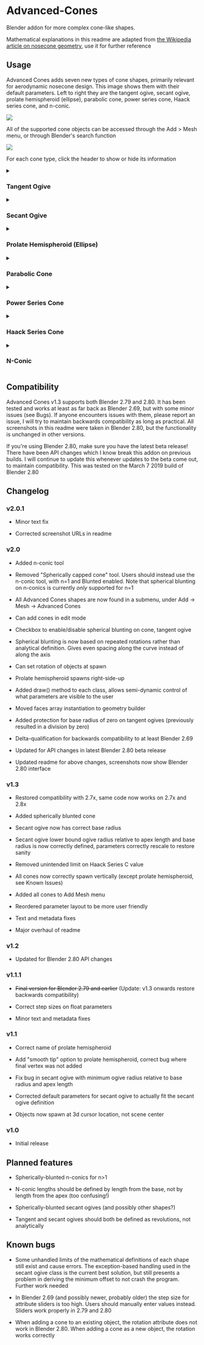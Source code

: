 # Advanced-Cones
Blender addon for more complex cone-like shapes.

Mathematical explanations in this readme are adapted from [the Wikipedia article on nosecone geometry](https://en.wikipedia.org/wiki/Nose_cone_design), use it for further reference

## Usage

Advanced Cones adds seven new types of cone shapes, primarily relevant for aerodynamic nosecone design. This image shows them with their default parameters. Left to right they are the tangent ogive, secant ogive, prolate hemispheroid (ellipse), parabolic cone, power series cone, Haack series cone, and n-conic.

<img src="https://i.imgur.com/dpfjrFv.png" align=middle/>

All of the supported cone objects can be accessed through the Add > Mesh menu, or through Blender's search function

<img src="https://i.imgur.com/I6zkrax.png" align=middle/>

For each cone type, click the header to show or hide its information

<details><summary><h3>Tangent Ogive</h3></summary>

<h4>Parameters</h4>

<img src="https://i.imgur.com/1oqTgIW.png" align=middle/>

This cone can be spherically blunted.

<h4>Mathematical basis</h4>

The profile of this shape is formed by a segment of a circle such that the rocket body is tangent to the curve of the nose cone at its base, and the base is on the radius of the circle

The radius of the circle forming the ogive, ρ, is found by

<img src="https://wikimedia.org/api/rest_v1/media/math/render/svg/969c097b613667654856635f56505c33a2593c2d" align=middle/>

The radius y at any point x, as x varies from 0 to L is:

<img src="https://wikimedia.org/api/rest_v1/media/math/render/svg/3682c253f41bce7dee9e23e6b433bbe0c472f90b" align=middle/>

For a spherically-blunted tangent ogive, the tangency point where the sphere meets the tangent ogive can be found from: 

<img src="https://wikimedia.org/api/rest_v1/media/math/render/svg/2eee988cfe6178c7c38456862a18f97e052cd633" align=middle/>

where rn is the radius and xo is the center of the spherical nose cap.

The apex point can be found from:

<img src="https://wikimedia.org/api/rest_v1/media/math/render/svg/08d1e5bcefec6ea4c7730fa0e5a60899a75bea12" alighn=middle/>

**Note that, for a spherically-blunted tangent ogive, the apex point is not at the apex length**. The apex length is the point at which the un-blunted ogive would terminate.
</details>

<details><summary><h3>Secant Ogive</h3></summary>

<h4>Parameters</h4>

<img src="https://i.imgur.com/C86yr5e.png" align=middle/>

<h4>Mathematical basis</h4>

Similar to a tangent ogive, except the ogive radius is a parameter, not a derived value, and the the base of the shape is not on the radius of the circle defined by the ogive radius (meaning a cylindrical extension below the ogive will not be tangent to the base of the curve). The ogive radius, ρ, must be at minimum sqrt(L^2 + R^2) / 2. If a smaller ogive radius is set for a fixed base radius and apex length combination, Advanced Cones will automatically reset it to the minimum allowable ogive radius (plus a small constant forced by how floating point numbers are handled). Similarly, if the base radius or apex length are increased beyond the allowable values for a fixed ogive radius, the ogive radius will be recalculated to the minimum.

<img src="https://wikimedia.org/api/rest_v1/media/math/render/svg/83caab8639031a42fb5e1295b9396dc9f2d8ce9d" align=middle/>

The radius y at any point x as x varies from 0 to L is:

<img src="https://wikimedia.org/api/rest_v1/media/math/render/svg/d75735d81a3192caf10fd54eb4510b1047b21d4a" align=middle/>
</details>

<details><summary><h3>Prolate Hemispheroid (Ellipse)</h3></summary>

<h4>Parameters</h4>

<img src="https://i.imgur.com/nr3t8GY.png" align=middle/>

The Smooth Tip checkbox doubles the number of rings calculated, using an additional n rings in the 1/nth (forward-most) section. Without this, the result is overly pointy

<h4>Mathematical basis</h4>

This is a half-ellipse, rotated about its center line. The radius y at a point x as x varies from 0 to L is:

<img src="https://wikimedia.org/api/rest_v1/media/math/render/svg/6aea3cc391f0e54e7a246ac800ba93dd5e2b3b32" align=middle/>
</details>

<details><summary><h3>Parabolic Cone</h3></summary>

<h4>Parameters</h4>

<img src="https://i.imgur.com/gD7DvxC.png" align=middle/>

<h4>Mathematical basis</h4>

This shape is generated by rotating a segment of a parabola around a line parallel to its latus rectum. The radius y at a point x as x varies from 0 to L is:

<img src="https://wikimedia.org/api/rest_v1/media/math/render/svg/a5625ca045ac69b18cd4a812995b9b42a35d3a00" align=middle/>

Where K' is between 0 and 1, inclusive
</details>

<details><summary><h3>Power Series Cone</h3></summary>

<h4>Parameters</h4>

<img src="https://i.imgur.com/Lh0DMKQ.png" align=middle/>

<h4>Mathematical basis</h4>

The radius y at a point x as x varies from 0 to L is:

<img src="https://wikimedia.org/api/rest_v1/media/math/render/svg/d19693b8d04ed9f57664359b0d368474143a6e61" align=middle/>

where n is between 0 and 1, inclusive. n = 0 produces a cylinder, n = 1/2 produces a parabola, and n = 1 produces a plain cone
</details>

<details><summary><h3>Haack Series Cone</h3></summary>

<h4>Parameters</h4>

<img src="https://i.imgur.com/2qumO3R.png" align=middle/>

<h4>Mathematical basis</h4>

Not geometrically derived, unlike the rest. The radius y at a point x as x varies from 0 to L is given by this pair of equations:

<img src="https://wikimedia.org/api/rest_v1/media/math/render/svg/e5d697fec9f040425b6556e0e67807329f6aeaab" align=middle/>

where C >= 0. The Haack series cone for C = 0 is called the LD-Haack or Von Karman ogive, and gives the minimum drag for the given length and diameter. The Haack series cone for C = 1/3 is called the LV-Haack and gives the minimum drag for a given length and volume.
</details>

<details><summary><h3>N-Conic</h3></summary>
<h4>Parameters</h4>

<img src="https://i.imgur.com/muCs5kz.png" align=middle/>

The n parameter controls the number of frustums that make up the shape. Additional length and radius parameters are added as the n value is changed.

N-conics of n=1 can be spherically blunted. This replaces the previous "Spherically blunted cone" feature. Blunting of n-conics for n>1 is not yet supported

<h4>Mathematical basis</h4>

Just a stack of connected frustums, terminating at a point. Note that currently, Apex Length is the length of the whole object, and the lengths of each frustum are defined as the distance from the apex point, **not** from the base.

For spherically-blunted n-conics, the cap is positioned such that the profile of the cone intersects the sphere at exactly one point, where the two curves are tangent to each other. The tangency point can be found as

<img src="https://wikimedia.org/api/rest_v1/media/math/render/svg/c18a13450a63ad70c537dacd177ddd3793c7a56b" align=middle/>

<img src="https://wikimedia.org/api/rest_v1/media/math/render/svg/453bf6fd3bd0e2345311beefdf2b40f5b7487d23" align=middle/>

where rn is the radius of the spherical nose cap. The center of the spherical nose cap, xo, can be found from:

<img src="https://wikimedia.org/api/rest_v1/media/math/render/svg/e797f9219b177e8daa6be9284809f79a547732a7" align=middle/>
</details>

## Compatibility

Advanced Cones v1.3 supports both Blender 2.79 and 2.80. It has been tested and works at least as far back as Blender 2.69, but with some minor issues (see Bugs). If anyone encounters issues with them, please report an issue, I will try to maintain backwards compatibility as long as practical. All screenshots in this readme were taken in Blender 2.80, but the functionality is unchanged in other versions.

If you're using Blender 2.80, make sure you have the latest beta release! There have been API changes which I know break this addon on previous builds. I will continue to update this whenever updates to the beta come out, to maintain compatibility. This was tested on the March 7 2019 build of Blender 2.80

## Changelog

### v2.0.1

* Minor text fix

* Corrected screenshot URLs in readme

### v2.0

* Added n-conic tool

* Removed "Spherically capped cone" tool. Users should instead use the n-conic tool, with n=1 and Blunted enabled. Note that spherical blunting on n-conics is currently *only* supported for n=1

* All Advanced Cones shapes are now found in a submenu, under Add -> Mesh -> Advanced Cones

* Can add cones in edit mode

* Checkbox to enable/disable spherical blunting on cone, tangent ogive

* Spherical blunting is now based on repeated rotations rather than analytical definition. Gives even spacing along the curve instead of along the axis

* Can set rotation of objects at spawn

* Prolate hemispheroid spawns right-side-up

* Added draw() method to each class, allows semi-dynamic control of what parameters are visible to the user

* Moved faces array instantiation to geometry builder

* Added protection for base radius of zero on tangent ogives (previously resulted in a division by zero)

* Delta-qualification for backwards compatibility to at least Blender 2.69

* Updated for API changes in latest Blender 2.80 beta release

* Updated readme for above changes, screenshots now show Blender 2.80 interface

### v1.3

* Restored compatibility with 2.7x, same code now works on 2.7x and 2.8x

* Added spherically blunted cone

* Secant ogive now has correct base radius

* Secant ogive lower bound ogive radius relative to apex length and base radius is now correctly defined, parameters correctly rescale to restore sanity

* Removed unintended limit on Haack Series C value

* All cones now correctly spawn vertically (except prolate hemispheroid, see Known Issues)

* Added all cones to Add Mesh menu

* Reordered parameter layout to be more user friendly

* Text and metadata fixes

* Major overhaul of readme

### v1.2

* Updated for Blender 2.80 API changes

### v1.1.1

* ~~Final version for Blender 2.79 and earlier~~ (Update: v1.3 onwards restore backwards compatibility)

* Correct step sizes on float parameters

* Minor text and metadata fixes

### v1.1

* Correct name of prolate hemispheroid

* Add "smooth tip" option to prolate hemispheroid, correct bug where final vertex was not added

* Fix bug in secant ogive with minimum ogive radius relative to base radius and apex length

* Corrected default parameters for secant ogive to actually fit the secant ogive definition

* Objects now spawn at 3d cursor location, not scene center

### v1.0

* Initial release

## Planned features

* Spherically-blunted n-conics for n>1

* N-conic lengths should be defined by length from the base, not by length from the apex (too confusing!)

* Spherically-blunted secant ogives (and possibly other shapes?)

* Tangent and secant ogives should both be defined as revolutions, not analytically

## Known bugs

* Some unhandled limits of the mathematical definitions of each shape still exist and cause errors. The exception-based handling used in the secant ogive class is the current best solution, but still presents a problem in deriving the minimum offset to not crash the program. Further work needed

* In Blender 2.69 (and possibly newer, probably older) the step size for attribute sliders is too high. Users should manually enter values instead. Sliders work properly in 2.79 and 2.80

* When adding a cone to an existing object, the rotation attribute does not work in Blender 2.80. When adding a cone as a new object, the rotation works correctly